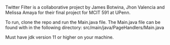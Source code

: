 Twitter Filter is a collaborative project by James Botwina, Jhon Valencia and Melissa Amaya for their final project for MCIT 591 at UPenn.

To run, clone the repo and run the Main.java file. The Main.java file can be found with in the following directory:
src/main/java/PageHandlers/Main.java

Must have jdk version 11 or higher on your machine.
